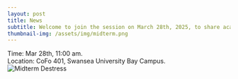 ```yaml
---
layout: post
title: News
subtitle: Welcome to join the session on March 28th, 2025, to share academic challenges, hear staff share potential job opportunities, and learn how to relieve stress!
thumbnail-img: /assets/img/midterm.png
---
```


<div style="text-align: justify;">
Time: Mar 28th, 11:00 am.
</div>

<div style="text-align: justify;">
Location: CoFo 401, Swansea University Bay Campus.
</div>

<img src="https://qsimeng.github.io/wimcs-site/assets/img/mt.png" alt="Midterm Destress" >
